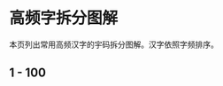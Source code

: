 <script setup>
import Chaifen from '@/chaifen/Chaifen.vue'
</script>

# 高频字拆分图解

本页列出常用高频汉字的宇码拆分图解。汉字依照字频排序。

## 1 - 100

<div class="flex justify-left flex-wrap my-8">

<Chaifen char='的' id='的' :parts='[5,2,1]' :colors />
<Chaifen char='一' id='一' :parts='[1]' :colors />
<Chaifen char='是' id='是' :parts='[4,1,4]' :colors />
<Chaifen char='了' id='了' :parts='[2]' :colors />
<Chaifen char='不' id='不' :parts='[4]' :colors />
<Chaifen char='在' id='在' :parts='[2,1,3]' :colors />
<Chaifen char='有' id='有' :parts='[2,4]' :colors />
<Chaifen char='个' id='个' :parts='[2,1]' :colors />
<Chaifen char='人' id='人' :parts='[2]' :colors />
<Chaifen char='这' id='这' :parts='[4,3]' :colors />
<Chaifen char='上' id='上' :parts='[3]' :colors />
<Chaifen char='中' id='中' :parts='[3,1]' :colors />
<Chaifen char='大' id='大' :parts='[3]' :colors />
<Chaifen char='为' id='为' :parts='[1,2,1]' :colors />
<Chaifen char='来' id='来' :parts='[1,6]' :colors />
<Chaifen char='我' id='我' :parts='[1,1,2,3]' :colors='[1,0,2,3,5,1]' />
<Chaifen char='到' id='到' :parts='[6,2]' :colors />
<Chaifen char='出' id='出' :parts='[3,2]' :colors />
<Chaifen char='要' id='要' :parts='[6,3]' :colors />
<Chaifen char='以' id='以' :parts='[1,1,2]' :colors />
<Chaifen char='时' id='时' :parts='[4,3]' :colors />
<Chaifen char='和' id='和' :parts='[5,3]' :colors />
<Chaifen char='地' id='地' :parts='[3,3]' :colors />
<Chaifen char='们' id='们' :parts='[]' :colors />
<Chaifen char='得' id='得' :parts='[]' :colors />
<Chaifen char='可' id='可' :parts='[]' :colors />
<Chaifen char='下' id='下' :parts='[]' :colors />
<Chaifen char='对' id='对' :parts='[]' :colors />
<Chaifen char='生' id='生' :parts='[]' :colors />
<Chaifen char='也' id='也' :parts='[]' :colors />
<Chaifen char='子' id='子' :parts='[]' :colors />
<Chaifen char='就' id='就' :parts='[]' :colors />
<Chaifen char='过' id='过' :parts='[]' :colors />
<Chaifen char='能' id='能' :parts='[]' :colors />
<Chaifen char='他' id='他' :parts='[]' :colors />
<Chaifen char='会' id='会' :parts='[]' :colors />
<Chaifen char='多' id='多' :parts='[]' :colors />
<Chaifen char='发' id='发' :parts='[]' :colors />
<Chaifen char='说' id='说' :parts='[]' :colors />
<Chaifen char='而' id='而' :parts='[]' :colors />
<Chaifen char='于' id='于' :parts='[]' :colors />
<Chaifen char='自' id='自' :parts='[]' :colors />
<Chaifen char='之' id='之' :parts='[]' :colors />
<Chaifen char='用' id='用' :parts='[]' :colors />
<Chaifen char='年' id='年' :parts='[]' :colors />
<Chaifen char='行' id='行' :parts='[]' :colors />
<Chaifen char='家' id='家' :parts='[]' :colors />
<Chaifen char='方' id='方' :parts='[]' :colors />
<Chaifen char='后' id='后' :parts='[]' :colors />
<Chaifen char='作' id='作' :parts='[]' :colors />
<Chaifen char='成' id='成' :parts='[]' :colors />
<Chaifen char='开' id='开' :parts='[]' :colors />
<Chaifen char='面' id='面' :parts='[]' :colors />
<Chaifen char='事' id='事' :parts='[]' :colors />
<Chaifen char='好' id='好' :parts='[]' :colors />
<Chaifen char='小' id='小' :parts='[]' :colors />
<Chaifen char='心' id='心' :parts='[]' :colors />
<Chaifen char='前' id='前' :parts='[]' :colors />
<Chaifen char='所' id='所' :parts='[]' :colors />
<Chaifen char='道' id='道' :parts='[]' :colors />
<Chaifen char='法' id='法' :parts='[]' :colors />
<Chaifen char='如' id='如' :parts='[]' :colors />
<Chaifen char='进' id='进' :parts='[]' :colors />
<Chaifen char='着' id='着' :parts='[]' :colors />
<Chaifen char='同' id='同' :parts='[]' :colors />
<Chaifen char='经' id='经' :parts='[]' :colors />
<Chaifen char='分' id='分' :parts='[]' :colors />
<Chaifen char='定' id='定' :parts='[]' :colors />
<Chaifen char='都' id='都' :parts='[]' :colors />
<Chaifen char='然' id='然' :parts='[]' :colors />
<Chaifen char='与' id='与' :parts='[]' :colors />
<Chaifen char='本' id='本' :parts='[]' :colors />
<Chaifen char='还' id='还' :parts='[]' :colors />
<Chaifen char='其' id='其' :parts='[]' :colors />
<Chaifen char='当' id='当' :parts='[]' :colors />
<Chaifen char='起' id='起' :parts='[]' :colors />
<Chaifen char='动' id='动' :parts='[]' :colors />
<Chaifen char='已' id='已' :parts='[]' :colors />
<Chaifen char='两' id='两' :parts='[]' :colors />
<Chaifen char='点' id='点' :parts='[]' :colors />
<Chaifen char='从' id='从' :parts='[]' :colors />
<Chaifen char='问' id='问' :parts='[]' :colors />
<Chaifen char='里' id='里' :parts='[]' :colors />
<Chaifen char='主' id='主' :parts='[]' :colors />
<Chaifen char='实' id='实' :parts='[]' :colors />
<Chaifen char='天' id='天' :parts='[]' :colors />
<Chaifen char='高' id='高' :parts='[]' :colors />
<Chaifen char='去' id='去' :parts='[]' :colors />
<Chaifen char='现' id='现' :parts='[]' :colors />
<Chaifen char='长' id='长' :parts='[]' :colors />
<Chaifen char='此' id='此' :parts='[]' :colors />
<Chaifen char='三' id='三' :parts='[]' :colors />
<Chaifen char='将' id='将' :parts='[]' :colors />
<Chaifen char='无' id='无' :parts='[]' :colors />
<Chaifen char='国' id='国' :parts='[]' :colors />
<Chaifen char='全' id='全' :parts='[]' :colors />
<Chaifen char='文' id='文' :parts='[]' :colors />
<Chaifen char='理' id='理' :parts='[]' :colors />
<Chaifen char='明' id='明' :parts='[]' :colors />
<Chaifen char='日' id='日' :parts='[]' :colors />
<Chaifen char='些' id='些' :parts='[]' :colors />
<Chaifen char='看' id='看' :parts='[]' :colors />
<Chaifen char='只' id='只' :parts='[]' :colors />
<Chaifen char='公' id='公' :parts='[]' :colors />
<Chaifen char='等' id='等' :parts='[]' :colors />
<Chaifen char='十' id='十' :parts='[]' :colors />
<Chaifen char='意' id='意' :parts='[]' :colors />
<Chaifen char='正' id='正' :parts='[]' :colors />
<Chaifen char='外' id='外' :parts='[]' :colors />
<Chaifen char='想' id='想' :parts='[]' :colors />
<Chaifen char='间' id='间' :parts='[]' :colors />
<Chaifen char='把' id='把' :parts='[]' :colors />
<Chaifen char='情' id='情' :parts='[]' :colors />
<Chaifen char='者' id='者' :parts='[]' :colors />
<Chaifen char='没' id='没' :parts='[]' :colors />
<Chaifen char='重' id='重' :parts='[]' :colors />
<Chaifen char='相' id='相' :parts='[]' :colors />
<Chaifen char='那' id='那' :parts='[]' :colors />
<Chaifen char='向' id='向' :parts='[]' :colors />
<Chaifen char='知' id='知' :parts='[]' :colors />
<Chaifen char='因' id='因' :parts='[]' :colors />
<Chaifen char='样' id='样' :parts='[]' :colors />
<Chaifen char='学' id='学' :parts='[]' :colors />
<Chaifen char='应' id='应' :parts='[]' :colors />
<Chaifen char='又' id='又' :parts='[]' :colors />
<Chaifen char='手' id='手' :parts='[]' :colors />
<Chaifen char='但' id='但' :parts='[]' :colors />
<Chaifen char='信' id='信' :parts='[]' :colors />
<Chaifen char='关' id='关' :parts='[]' :colors />
<Chaifen char='使' id='使' :parts='[]' :colors />
<Chaifen char='种' id='种' :parts='[]' :colors />
<Chaifen char='见' id='见' :parts='[]' :colors />
<Chaifen char='力' id='力' :parts='[]' :colors />
<Chaifen char='名' id='名' :parts='[]' :colors />
<Chaifen char='二' id='二' :parts='[]' :colors />
<Chaifen char='处' id='处' :parts='[]' :colors />
<Chaifen char='门' id='门' :parts='[]' :colors />
<Chaifen char='并' id='并' :parts='[]' :colors />
<Chaifen char='口' id='口' :parts='[]' :colors />
<Chaifen char='么' id='么' :parts='[]' :colors />
<Chaifen char='先' id='先' :parts='[]' :colors />
<Chaifen char='位' id='位' :parts='[]' :colors />
<Chaifen char='头' id='头' :parts='[]' :colors />
<Chaifen char='回' id='回' :parts='[]' :colors />
<Chaifen char='话' id='话' :parts='[]' :colors />
<Chaifen char='很' id='很' :parts='[]' :colors />
<Chaifen char='再' id='再' :parts='[]' :colors />
<Chaifen char='由' id='由' :parts='[]' :colors />
<Chaifen char='身' id='身' :parts='[]' :colors />
<Chaifen char='入' id='入' :parts='[]' :colors />
<Chaifen char='内' id='内' :parts='[]' :colors />
<Chaifen char='第' id='第' :parts='[]' :colors />
<Chaifen char='平' id='平' :parts='[]' :colors />
<Chaifen char='被' id='被' :parts='[]' :colors />
<Chaifen char='给' id='给' :parts='[]' :colors />
<Chaifen char='次' id='次' :parts='[]' :colors />
<Chaifen char='别' id='别' :parts='[]' :colors />
<Chaifen char='几' id='几' :parts='[]' :colors />
<Chaifen char='月' id='月' :parts='[]' :colors />
<Chaifen char='真' id='真' :parts='[]' :colors />
<Chaifen char='立' id='立' :parts='[]' :colors />
<Chaifen char='新' id='新' :parts='[]' :colors />
<Chaifen char='通' id='通' :parts='[]' :colors />
<Chaifen char='少' id='少' :parts='[]' :colors />
<Chaifen char='机' id='机' :parts='[]' :colors />
<Chaifen char='打' id='打' :parts='[]' :colors />
<Chaifen char='水' id='水' :parts='[]' :colors />
<Chaifen char='果' id='果' :parts='[]' :colors />
<Chaifen char='最' id='最' :parts='[]' :colors />
<Chaifen char='部' id='部' :parts='[]' :colors />
<Chaifen char='何' id='何' :parts='[]' :colors />
<Chaifen char='安' id='安' :parts='[]' :colors />
<Chaifen char='接' id='接' :parts='[]' :colors />
<Chaifen char='报' id='报' :parts='[]' :colors />
<Chaifen char='声' id='声' :parts='[]' :colors />
<Chaifen char='才' id='才' :parts='[]' :colors />
<Chaifen char='体' id='体' :parts='[]' :colors />
<Chaifen char='今' id='今' :parts='[]' :colors />
<Chaifen char='合' id='合' :parts='[]' :colors />
<Chaifen char='性' id='性' :parts='[]' :colors />
<Chaifen char='西' id='西' :parts='[]' :colors />
<Chaifen char='你' id='你' :parts='[]' :colors />
<Chaifen char='放' id='放' :parts='[]' :colors />
<Chaifen char='表' id='表' :parts='[]' :colors />
<Chaifen char='目' id='目' :parts='[]' :colors />
<Chaifen char='加' id='加' :parts='[]' :colors />
<Chaifen char='常' id='常' :parts='[]' :colors />
<Chaifen char='做' id='做' :parts='[]' :colors />
<Chaifen char='己' id='己' :parts='[]' :colors />
<Chaifen char='老' id='老' :parts='[]' :colors />
<Chaifen char='四' id='四' :parts='[]' :colors />
<Chaifen char='件' id='件' :parts='[]' :colors />
<Chaifen char='解' id='解' :parts='[]' :colors />
<Chaifen char='路' id='路' :parts='[]' :colors />
<Chaifen char='更' id='更' :parts='[]' :colors />
<Chaifen char='走' id='走' :parts='[]' :colors />
<Chaifen char='比' id='比' :parts='[]' :colors />
<Chaifen char='总' id='总' :parts='[]' :colors />
<Chaifen char='金' id='金' :parts='[]' :colors />
<Chaifen char='管' id='管' :parts='[]' :colors />
<Chaifen char='光' id='光' :parts='[]' :colors />
<Chaifen char='工' id='工' :parts='[]' :colors />
<Chaifen char='结' id='结' :parts='[]' :colors />
<Chaifen char='提' id='提' :parts='[]' :colors />
<Chaifen char='任' id='任' :parts='[]' :colors />
<Chaifen char='东' id='东' :parts='[]' :colors />
<Chaifen char='原' id='原' :parts='[]' :colors />
<Chaifen char='便' id='便' :parts='[]' :colors />
<Chaifen char='美' id='美' :parts='[]' :colors />
<Chaifen char='及' id='及' :parts='[]' :colors />
<Chaifen char='教' id='教' :parts='[]' :colors />
<Chaifen char='难' id='难' :parts='[]' :colors />
<Chaifen char='世' id='世' :parts='[]' :colors />
<Chaifen char='至' id='至' :parts='[]' :colors />
<Chaifen char='气' id='气' :parts='[]' :colors />
<Chaifen char='神' id='神' :parts='[]' :colors />
<Chaifen char='山' id='山' :parts='[]' :colors />
<Chaifen char='数' id='数' :parts='[]' :colors />
<Chaifen char='利' id='利' :parts='[]' :colors />
<Chaifen char='书' id='书' :parts='[]' :colors />
<Chaifen char='代' id='代' :parts='[]' :colors />
<Chaifen char='直' id='直' :parts='[]' :colors />
<Chaifen char='色' id='色' :parts='[]' :colors />
<Chaifen char='场' id='场' :parts='[]' :colors />
<Chaifen char='变' id='变' :parts='[]' :colors />
<Chaifen char='记' id='记' :parts='[]' :colors />
<Chaifen char='张' id='张' :parts='[]' :colors />
<Chaifen char='必' id='必' :parts='[]' :colors />
<Chaifen char='受' id='受' :parts='[]' :colors />
<Chaifen char='交' id='交' :parts='[]' :colors />
<Chaifen char='非' id='非' :parts='[]' :colors />
<Chaifen char='服' id='服' :parts='[]' :colors />
<Chaifen char='化' id='化' :parts='[]' :colors />
<Chaifen char='求' id='求' :parts='[]' :colors />
<Chaifen char='风' id='风' :parts='[]' :colors />
<Chaifen char='度' id='度' :parts='[]' :colors />
<Chaifen char='太' id='太' :parts='[]' :colors />
<Chaifen char='万' id='万' :parts='[]' :colors />
<Chaifen char='各' id='各' :parts='[]' :colors />
<Chaifen char='算' id='算' :parts='[]' :colors />
<Chaifen char='边' id='边' :parts='[]' :colors />
<Chaifen char='王' id='王' :parts='[]' :colors />
<Chaifen char='什' id='什' :parts='[]' :colors />
<Chaifen char='快' id='快' :parts='[]' :colors />
<Chaifen char='许' id='许' :parts='[]' :colors />
<Chaifen char='连' id='连' :parts='[]' :colors />
<Chaifen char='五' id='五' :parts='[]' :colors />
<Chaifen char='活' id='活' :parts='[]' :colors />
<Chaifen char='思' id='思' :parts='[]' :colors />
<Chaifen char='该' id='该' :parts='[]' :colors />
<Chaifen char='步' id='步' :parts='[]' :colors />
<Chaifen char='海' id='海' :parts='[]' :colors />
<Chaifen char='指' id='指' :parts='[]' :colors />
<Chaifen char='物' id='物' :parts='[]' :colors />
<Chaifen char='则' id='则' :parts='[]' :colors />
<Chaifen char='女' id='女' :parts='[]' :colors />
<Chaifen char='或' id='或' :parts='[]' :colors />
<Chaifen char='完' id='完' :parts='[]' :colors />
<Chaifen char='马' id='马' :parts='[]' :colors />
<Chaifen char='强' id='强' :parts='[]' :colors />
<Chaifen char='言' id='言' :parts='[]' :colors />
<Chaifen char='条' id='条' :parts='[]' :colors />
<Chaifen char='特' id='特' :parts='[]' :colors />
<Chaifen char='命' id='命' :parts='[]' :colors />
<Chaifen char='感' id='感' :parts='[]' :colors />
<Chaifen char='清' id='清' :parts='[]' :colors />
<Chaifen char='带' id='带' :parts='[]' :colors />
<Chaifen char='认' id='认' :parts='[]' :colors />
<Chaifen char='保' id='保' :parts='[]' :colors />
<Chaifen char='望' id='望' :parts='[]' :colors />
<Chaifen char='转' id='转' :parts='[]' :colors />
<Chaifen char='传' id='传' :parts='[]' :colors />
<Chaifen char='儿' id='儿' :parts='[]' :colors />
<Chaifen char='制' id='制' :parts='[]' :colors />
<Chaifen char='干' id='干' :parts='[]' :colors />
<Chaifen char='计' id='计' :parts='[]' :colors />
<Chaifen char='民' id='民' :parts='[]' :colors />
<Chaifen char='白' id='白' :parts='[]' :colors />
<Chaifen char='住' id='住' :parts='[]' :colors />
<Chaifen char='字' id='字' :parts='[]' :colors />
<Chaifen char='它' id='它' :parts='[]' :colors />
<Chaifen char='义' id='义' :parts='[]' :colors />
<Chaifen char='车' id='车' :parts='[]' :colors />
<Chaifen char='像' id='像' :parts='[]' :colors />
<Chaifen char='反' id='反' :parts='[]' :colors />
<Chaifen char='象' id='象' :parts='[]' :colors />
<Chaifen char='题' id='题' :parts='[]' :colors />
<Chaifen char='却' id='却' :parts='[]' :colors />
<Chaifen char='流' id='流' :parts='[]' :colors />
<Chaifen char='且' id='且' :parts='[]' :colors />
<Chaifen char='即' id='即' :parts='[]' :colors />
<Chaifen char='深' id='深' :parts='[]' :colors />
<Chaifen char='近' id='近' :parts='[]' :colors />
<Chaifen char='形' id='形' :parts='[]' :colors />
<Chaifen char='取' id='取' :parts='[]' :colors />
<Chaifen char='往' id='往' :parts='[]' :colors />
<Chaifen char='系' id='系' :parts='[]' :colors />
<Chaifen char='量' id='量' :parts='[]' :colors />
<Chaifen char='论' id='论' :parts='[]' :colors />
<Chaifen char='告' id='告' :parts='[]' :colors />
<Chaifen char='息' id='息' :parts='[]' :colors />
<Chaifen char='让' id='让' :parts='[]' :colors />
<Chaifen char='决' id='决' :parts='[]' :colors />
<Chaifen char='未' id='未' :parts='[]' :colors />
<Chaifen char='花' id='花' :parts='[]' :colors />
<Chaifen char='收' id='收' :parts='[]' :colors />
<Chaifen char='满' id='满' :parts='[]' :colors />
<Chaifen char='每' id='每' :parts='[]' :colors />
<Chaifen char='华' id='华' :parts='[]' :colors />
<Chaifen char='业' id='业' :parts='[]' :colors />
<Chaifen char='南' id='南' :parts='[]' :colors />
<Chaifen char='觉' id='觉' :parts='[]' :colors />
<Chaifen char='电' id='电' :parts='[]' :colors />
<Chaifen char='空' id='空' :parts='[]' :colors />
<Chaifen char='眼' id='眼' :parts='[]' :colors />
<Chaifen char='听' id='听' :parts='[]' :colors />
<Chaifen char='远' id='远' :parts='[]' :colors />
<Chaifen char='师' id='师' :parts='[]' :colors />
<Chaifen char='元' id='元' :parts='[]' :colors />
<Chaifen char='请' id='请' :parts='[]' :colors />
<Chaifen char='容' id='容' :parts='[]' :colors />
<Chaifen char='她' id='她' :parts='[]' :colors />
<Chaifen char='军' id='军' :parts='[]' :colors />
<Chaifen char='士' id='士' :parts='[]' :colors />
<Chaifen char='百' id='百' :parts='[]' :colors />
<Chaifen char='办' id='办' :parts='[]' :colors />
<Chaifen char='语' id='语' :parts='[]' :colors />
<Chaifen char='期' id='期' :parts='[]' :colors />
<Chaifen char='北' id='北' :parts='[]' :colors />
<Chaifen char='林' id='林' :parts='[]' :colors />
<Chaifen char='识' id='识' :parts='[]' :colors />
<Chaifen char='半' id='半' :parts='[]' :colors />
<Chaifen char='夫' id='夫' :parts='[]' :colors />
<Chaifen char='客' id='客' :parts='[]' :colors />
<Chaifen char='战' id='战' :parts='[]' :colors />
<Chaifen char='院' id='院' :parts='[]' :colors />
<Chaifen char='城' id='城' :parts='[]' :colors />
<Chaifen char='候' id='候' :parts='[]' :colors />
<Chaifen char='单' id='单' :parts='[]' :colors />
<Chaifen char='音' id='音' :parts='[]' :colors />
<Chaifen char='台' id='台' :parts='[]' :colors />
<Chaifen char='死' id='死' :parts='[]' :colors />
<Chaifen char='视' id='视' :parts='[]' :colors />
<Chaifen char='领' id='领' :parts='[]' :colors />
<Chaifen char='失' id='失' :parts='[]' :colors />
<Chaifen char='司' id='司' :parts='[]' :colors />
<Chaifen char='亲' id='亲' :parts='[]' :colors />
<Chaifen char='始' id='始' :parts='[]' :colors />
<Chaifen char='极' id='极' :parts='[]' :colors />
<Chaifen char='双' id='双' :parts='[]' :colors />
<Chaifen char='令' id='令' :parts='[]' :colors />
<Chaifen char='改' id='改' :parts='[]' :colors />
<Chaifen char='功' id='功' :parts='[]' :colors />
<Chaifen char='程' id='程' :parts='[]' :colors />
<Chaifen char='爱' id='爱' :parts='[]' :colors />
<Chaifen char='德' id='德' :parts='[]' :colors />
<Chaifen char='复' id='复' :parts='[]' :colors />
<Chaifen char='切' id='切' :parts='[]' :colors />
<Chaifen char='随' id='随' :parts='[]' :colors />
<Chaifen char='李' id='李' :parts='[]' :colors />
<Chaifen char='员' id='员' :parts='[]' :colors />
<Chaifen char='离' id='离' :parts='[]' :colors />
<Chaifen char='轻' id='轻' :parts='[]' :colors />
<Chaifen char='观' id='观' :parts='[]' :colors />
<Chaifen char='青' id='青' :parts='[]' :colors />
<Chaifen char='足' id='足' :parts='[]' :colors />
<Chaifen char='落' id='落' :parts='[]' :colors />
<Chaifen char='叫' id='叫' :parts='[]' :colors />
<Chaifen char='根' id='根' :parts='[]' :colors />
<Chaifen char='怎' id='怎' :parts='[]' :colors />
<Chaifen char='持' id='持' :parts='[]' :colors />
<Chaifen char='精' id='精' :parts='[]' :colors />
<Chaifen char='送' id='送' :parts='[]' :colors />
<Chaifen char='众' id='众' :parts='[]' :colors />
<Chaifen char='影' id='影' :parts='[]' :colors />
<Chaifen char='八' id='八' :parts='[]' :colors />
<Chaifen char='首' id='首' :parts='[]' :colors />
<Chaifen char='包' id='包' :parts='[]' :colors />
<Chaifen char='准' id='准' :parts='[]' :colors />
<Chaifen char='兴' id='兴' :parts='[]' :colors />
<Chaifen char='红' id='红' :parts='[]' :colors />
<Chaifen char='达' id='达' :parts='[]' :colors />
<Chaifen char='早' id='早' :parts='[]' :colors />
<Chaifen char='尽' id='尽' :parts='[]' :colors />
<Chaifen char='故' id='故' :parts='[]' :colors />
<Chaifen char='房' id='房' :parts='[]' :colors />
<Chaifen char='引' id='引' :parts='[]' :colors />
<Chaifen char='火' id='火' :parts='[]' :colors />
<Chaifen char='站' id='站' :parts='[]' :colors />
<Chaifen char='似' id='似' :parts='[]' :colors />
<Chaifen char='找' id='找' :parts='[]' :colors />
<Chaifen char='备' id='备' :parts='[]' :colors />
<Chaifen char='调' id='调' :parts='[]' :colors />
<Chaifen char='断' id='断' :parts='[]' :colors />
<Chaifen char='设' id='设' :parts='[]' :colors />
<Chaifen char='格' id='格' :parts='[]' :colors />
<Chaifen char='消' id='消' :parts='[]' :colors />
<Chaifen char='拉' id='拉' :parts='[]' :colors />
<Chaifen char='照' id='照' :parts='[]' :colors />
<Chaifen char='布' id='布' :parts='[]' :colors />
<Chaifen char='友' id='友' :parts='[]' :colors />
<Chaifen char='整' id='整' :parts='[]' :colors />
<Chaifen char='术' id='术' :parts='[]' :colors />
<Chaifen char='石' id='石' :parts='[]' :colors />
<Chaifen char='展' id='展' :parts='[]' :colors />
<Chaifen char='紧' id='紧' :parts='[]' :colors />
<Chaifen char='据' id='据' :parts='[]' :colors />
<Chaifen char='终' id='终' :parts='[]' :colors />
<Chaifen char='周' id='周' :parts='[]' :colors />
<Chaifen char='式' id='式' :parts='[]' :colors />
<Chaifen char='举' id='举' :parts='[]' :colors />
<Chaifen char='飞' id='飞' :parts='[]' :colors />
<Chaifen char='片' id='片' :parts='[]' :colors />
<Chaifen char='虽' id='虽' :parts='[]' :colors />
<Chaifen char='易' id='易' :parts='[]' :colors />
<Chaifen char='运' id='运' :parts='[]' :colors />
<Chaifen char='笑' id='笑' :parts='[]' :colors />
<Chaifen char='云' id='云' :parts='[]' :colors />
<Chaifen char='建' id='建' :parts='[]' :colors />
<Chaifen char='谈' id='谈' :parts='[]' :colors />
<Chaifen char='界' id='界' :parts='[]' :colors />
<Chaifen char='务' id='务' :parts='[]' :colors />
<Chaifen char='写' id='写' :parts='[]' :colors />
<Chaifen char='钱' id='钱' :parts='[]' :colors />
<Chaifen char='商' id='商' :parts='[]' :colors />
<Chaifen char='乐' id='乐' :parts='[]' :colors />
<Chaifen char='推' id='推' :parts='[]' :colors />
<Chaifen char='注' id='注' :parts='[]' :colors />
<Chaifen char='越' id='越' :parts='[]' :colors />
<Chaifen char='千' id='千' :parts='[]' :colors />
<Chaifen char='微' id='微' :parts='[]' :colors />
<Chaifen char='若' id='若' :parts='[]' :colors />
<Chaifen char='约' id='约' :parts='[]' :colors />
<Chaifen char='英' id='英' :parts='[]' :colors />
<Chaifen char='集' id='集' :parts='[]' :colors />
<Chaifen char='示' id='示' :parts='[]' :colors />
<Chaifen char='呢' id='呢' :parts='[]' :colors />
<Chaifen char='待' id='待' :parts='[]' :colors />
<Chaifen char='坐' id='坐' :parts='[]' :colors />
<Chaifen char='议' id='议' :parts='[]' :colors />
<Chaifen char='乎' id='乎' :parts='[]' :colors />
<Chaifen char='留' id='留' :parts='[]' :colors />
<Chaifen char='称' id='称' :parts='[]' :colors />
<Chaifen char='品' id='品' :parts='[]' :colors />
<Chaifen char='志' id='志' :parts='[]' :colors />
<Chaifen char='黑' id='黑' :parts='[]' :colors />
<Chaifen char='存' id='存' :parts='[]' :colors />
<Chaifen char='六' id='六' :parts='[]' :colors />
<Chaifen char='造' id='造' :parts='[]' :colors />
<Chaifen char='低' id='低' :parts='[]' :colors />
<Chaifen char='江' id='江' :parts='[]' :colors />
<Chaifen char='念' id='念' :parts='[]' :colors />
<Chaifen char='产' id='产' :parts='[]' :colors />
<Chaifen char='刻' id='刻' :parts='[]' :colors />
<Chaifen char='节' id='节' :parts='[]' :colors />
<Chaifen char='尔' id='尔' :parts='[]' :colors />
<Chaifen char='吃' id='吃' :parts='[]' :colors />
<Chaifen char='势' id='势' :parts='[]' :colors />
<Chaifen char='依' id='依' :parts='[]' :colors />
<Chaifen char='图' id='图' :parts='[]' :colors />
<Chaifen char='共' id='共' :parts='[]' :colors />
<Chaifen char='曾' id='曾' :parts='[]' :colors />
<Chaifen char='响' id='响' :parts='[]' :colors />
<Chaifen char='底' id='底' :parts='[]' :colors />
<Chaifen char='装' id='装' :parts='[]' :colors />
<Chaifen char='具' id='具' :parts='[]' :colors />
<Chaifen char='喜' id='喜' :parts='[]' :colors />
<Chaifen char='严' id='严' :parts='[]' :colors />
<Chaifen char='九' id='九' :parts='[]' :colors />
<Chaifen char='况' id='况' :parts='[]' :colors />
<Chaifen char='跟' id='跟' :parts='[]' :colors />
<Chaifen char='罗' id='罗' :parts='[]' :colors />
<Chaifen char='须' id='须' :parts='[]' :colors />
<Chaifen char='显' id='显' :parts='[]' :colors />
<Chaifen char='热' id='热' :parts='[]' :colors />
<Chaifen char='病' id='病' :parts='[]' :colors />
<Chaifen char='证' id='证' :parts='[]' :colors />
<Chaifen char='刚' id='刚' :parts='[]' :colors />
<Chaifen char='治' id='治' :parts='[]' :colors />
<Chaifen char='绝' id='绝' :parts='[]' :colors />
<Chaifen char='群' id='群' :parts='[]' :colors />
<Chaifen char='市' id='市' :parts='[]' :colors />
<Chaifen char='阳' id='阳' :parts='[]' :colors />
<Chaifen char='确' id='确' :parts='[]' :colors />
<Chaifen char='究' id='究' :parts='[]' :colors />
<Chaifen char='久' id='久' :parts='[]' :colors />
<Chaifen char='除' id='除' :parts='[]' :colors />
<Chaifen char='闻' id='闻' :parts='[]' :colors />
<Chaifen char='答' id='答' :parts='[]' :colors />
<Chaifen char='段' id='段' :parts='[]' :colors />
<Chaifen char='官' id='官' :parts='[]' :colors />
<Chaifen char='政' id='政' :parts='[]' :colors />
<Chaifen char='类' id='类' :parts='[]' :colors />
<Chaifen char='黄' id='黄' :parts='[]' :colors />
<Chaifen char='武' id='武' :parts='[]' :colors />
<Chaifen char='七' id='七' :parts='[]' :colors />
<Chaifen char='支' id='支' :parts='[]' :colors />
<Chaifen char='费' id='费' :parts='[]' :colors />
<Chaifen char='父' id='父' :parts='[]' :colors />
<Chaifen char='统' id='统' :parts='[]' :colors />

</div>

